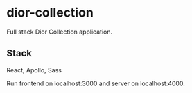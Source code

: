 # dior-collection
Full stack Dior Collection application.

## Stack
React, Apollo, Sass

Run frontend on localhost:3000 and server on localhost:4000.